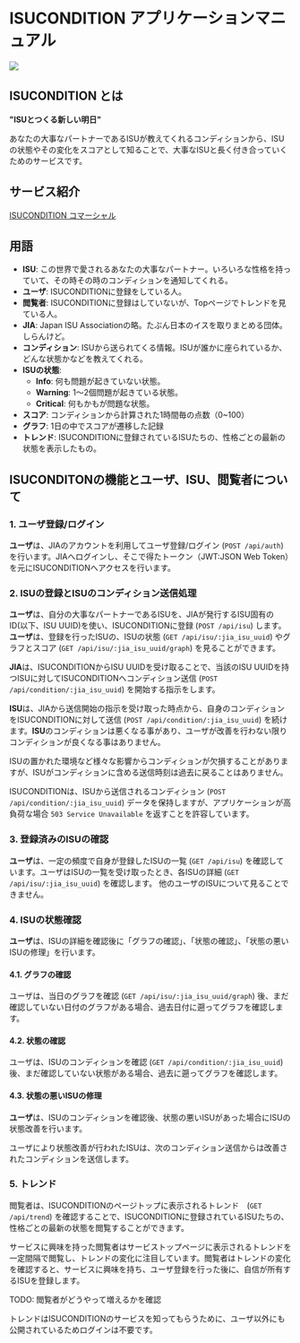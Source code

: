 # ISUCONDITION アプリケーションマニュアル

![](https://s3-ap-northeast-1.amazonaws.com/hackmd-jp1/uploads/upload_f7b1f89768906f3a6d8280f4814af567.png)


## ISUCONDITION とは

**"ISUとつくる新しい明日"**

あなたの大事なパートナーであるISUが教えてくれるコンディションから、ISUの状態やその変化をスコアとして知ることで、大事なISUと長く付き合っていくためのサービスです。

## サービス紹介

[ISUCONDITION コマーシャル](リンク)

## 用語

- **ISU**: この世界で愛されるあなたの大事なパートナー。いろいろな性格を持っていて、その時その時のコンディションを通知してくれる。
- **ユーザ**: ISUCONDITIONに登録をしている人。
- **閲覧者**: ISUCONDITIONに登録はしていないが、Topページでトレンドを見ている人。
- **JIA**: Japan ISU Associationの略。たぶん日本のイスを取りまとめる団体。しらんけど。
- **コンディション**: ISUから送られてくる情報。ISUが誰かに座られているか、どんな状態かなどを教えてくれる。
- **ISUの状態**: 
    - **Info**: 何も問題が起きていない状態。
    - **Warning**: 1〜2個問題が起きている状態。
    - **Critical**: 何もかもが問題な状態。
- **スコア**: コンディションから計算された1時間毎の点数（0~100）
- **グラフ**: 1日の中でスコアが遷移した記録
- **トレンド**: ISUCONDITIONに登録されているISUたちの、性格ごとの最新の状態を表示したもの。

## ISUCONDITONの機能とユーザ、ISU、閲覧者について

### 1. ユーザ登録/ログイン

**ユーザ**は、JIAのアカウントを利用してユーザ登録/ログイン (`POST /api/auth`) を行います。JIAへログインし、そこで得たトークン（JWT:JSON Web Token）を元にISUCONDITIONへアクセスを行います。

### 2. ISUの登録とISUのコンディション送信処理

**ユーザ**は、自分の大事なパートナーであるISUを、JIAが発行するISU固有のID(以下、ISU UUID)を使い、ISUCONDITIONに登録 (`POST /api/isu`) します。**ユーザ**は、登録を行ったISUの、ISUの状態 (`GET /api/isu/:jia_isu_uuid`) やグラフとスコア (`GET /api/isu/:jia_isu_uuid/graph`) を見ることができます。

**JIA**は、ISUCONDITIONからISU UUIDを受け取ることで、当該のISU UUIDを持つISUに対してISUCONDITIONへコンディション送信 (`POST /api/condition/:jia_isu_uuid`) を開始する指示をします。

**ISU**は、JIAから送信開始の指示を受け取った時点から、自身のコンディションをISUCONDITIONに対して送信 (`POST /api/condition/:jia_isu_uuid`) を続けます。**ISU**のコンディションは悪くなる事があり、ユーザが改善を行わない限りコンディションが良くなる事はありません。

ISUの置かれた環境など様々な影響からコンディションが欠損することがありますが、ISUがコンディションに含める送信時刻は過去に戻ることはありません。

ISUCONDITIONは、ISUから送信されるコンディション (`POST /api/condition/:jia_isu_uuid`) データを保持しますが、アプリケーションが高負荷な場合 `503 Service Unavailable` を返すことを許容しています。

### 3. 登録済みのISUの確認

**ユーザ**は、一定の頻度で自身が登録したISUの一覧 (`GET /api/isu`) を確認しています。ユーザはISUの一覧を受け取ったとき、各ISUの詳細 (`GET /api/isu/:jia_isu_uuid`) を確認します。
他のユーザのISUについて見ることできません。

### 4. ISUの状態確認

**ユーザ**は、ISUの詳細を確認後に「グラフの確認」、「状態の確認」、「状態の悪いISUの修理」を行います。

#### 4.1. グラフの確認

ユーザは、当日のグラフを確認 (`GET /api/isu/:jia_isu_uuid/graph`) 後、まだ確認していない日付のグラフがある場合、過去日付に遡ってグラフを確認します。

#### 4.2. 状態の確認

ユーザは、ISUのコンディションを確認 (`GET /api/condition/:jia_isu_uuid`) 後、まだ確認していない状態がある場合、過去に遡ってグラフを確認します。

#### 4.3. 状態の悪いISUの修理

**ユーザ**は、ISUのコンディションを確認後、状態の悪いISUがあった場合にISUの状態改善を行います。

ユーザにより状態改善が行われたISUは、次のコンディション送信からは改善されたコンディションを送信します。

### 5. トレンド

閲覧者は、ISUCONDITIONのページトップに表示されるトレンド　(`GET /api/trend`) を確認することで、ISUCONDITIONに登録されているISUたちの、性格ごとの最新の状態を閲覧することができます。

サービスに興味を持った閲覧者はサービストップページに表示されるトレンドを一定間隔で閲覧し、トレンドの変化に注目しています。閲覧者はトレンドの変化を確認すると、サービスに興味を持ち、ユーザ登録を行った後に、自信が所有するISUを登録します。

TODO: 閲覧者がどうやって増えるかを確認

トレンドはISUCONDITIONのサービスを知ってもらうために、ユーザ以外にも公開されているためログインは不要です。
